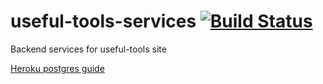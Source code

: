 # useful-tools-services [![Build Status](https://travis-ci.org/alimcmaster1/useful-tools-services.svg?branch=master)](https://travis-ci.org/alimcmaster1/useful-tools-services)
Backend services for useful-tools site


[Heroku postgres guide](https://devcenter.heroku.com/articles/heroku-postgresql)